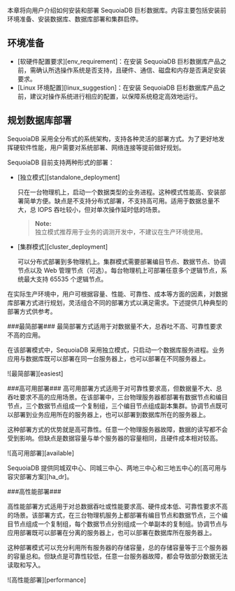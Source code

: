 本章将向用户介绍如何安装和部署 SequoiaDB 巨杉数据库。内容主要包括安装前环境准备、安装数据库、数据库部署和集群启停。

环境准备
----

- [软硬件配置要求][env_requirement]：在安装 SequoiaDB 巨杉数据库产品之前，需确认所选操作系统是否支持，且硬件、通信、磁盘和内存是否满足安装要求。
- [Linux 环境配置][linux_suggestion]：在安装 SequoiaDB 巨杉数据库产品之前，建议对操作系统进行相应的配置，以保障系统稳定高效地运行。

规划数据库部署
----

SequoiaDB 采用全分布式的系统架构，支持各种灵活的部署方式。为了更好地发挥硬软件性能，用户需要对系统部署、网络连接等提前做好规划。

SequoiaDB 目前支持两种形式的部署：

- [独立模式][standalone_deployment]

  只在一台物理机上，启动一个数据类型的业务进程。这种模式性能高、安装部署简单方便。缺点是不支持分布式部署，不支持高可用。适用于数据总量不大，总 IOPS 吞吐较小，但对单次操作延时低的场景。

  > **Note:**  
  > 独立模式推荐用于业务的调测开发中，不建议在生产环境使用。

- [集群模式][cluster_deployment]

  可以分布式部署到多物理机上。集群模式需要部署编目节点、数据节点、协调节点以及 Web 管理节点（可选）。每台物理机上可部署任意多个逻辑节点，系统最大支持 65535 个逻辑节点。

在实际生产环境中，用户可根据容量、性能、可靠性、成本等方面的因素，对数据库部署方式进行规划，灵活组合不同的部署方式以满足需求。下述提供几种典型的部署方式供参考。

###最简部署###
最简部署方式适用于对数据量不大，总吞吐不高、可靠性要求不高的应用。

在该部署模式中，SequoiaDB 采用独立模式，只启动一个数据库服务进程。业务应用与数据库既可以部署在同一台服务器上，也可以部署在不同服务器上。

![最简部署][easiest]

###高可用部署###
高可用部署方式适用于对可靠性要求高，但数据量不大、总吞吐要求不高的应用场景。在该部署中，三台物理服务器都部署有数据节点和编目节点，三个数据节点组成一个复制组，三个编目节点组成副本集群。协调节点既可以部署到业务应用所在的服务器上，也可以部署到数据库所在的服务器上。

这种部署方式的优势就是高可靠性。任意一个物理服务器故障，数据的读写都不会受到影响。但缺点是数据容量与单个服务器的容量相同，且硬件成本相对较高。

![高可用部署][available]

SequoiaDB 提供同城双中心、同城三中心、两地三中心和三地五中心的[高可用与容灾部署方案][ha_dr]。

###高性能部署###

高性能部署方式适用于对总数据吞吐或性能要求高、硬件成本低、可靠性要求不高的场景。该部署方式，在三台物理机服务上都部署有编目节点和数据节点，三个编目节点组成一个复制组，每个数据节点分别组成一个单副本的复制组。协调节点与应用部署既可以部署在分离的服务器上，也可以部署在数据库所在服务器上。

这种部署模式可以充分利用所有服务器的存储容量，总的存储容量等于三个服务器的容量总和。但缺点是可靠性较低，任意一台服务器故障，都会导致部分数据无法读取和写入。

![高性能部署][performance]



[^_^]:
    本文使用的所有引用和链接
[env_requirement]:manual/Deployment/env_requirement.md
[linux_suggestion]:manual/Deployment/linux_suggestion.md
[standalone_deployment]:manual/Deployment/standalone_deployment.md
[cluster_deployment]:manual/Deployment/cluster_deployment.md
[easiest]:images/Deployment/easiest.jpg
[available]:images/Deployment/available.jpg
[performance]:images/Deployment/performance.jpg
[ha_dr]:manual/Deployment/ha_dr_program.md